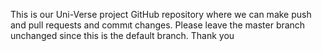 This is our Uni-Verse project GitHub repository where we can make push and pull requests and commıt changes. Please leave the master branch unchanged since this is the default branch. Thank you
